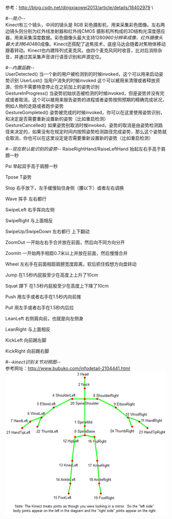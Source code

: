 参考：http://blog.csdn.net/dingxiaowei2013/article/details/18402979 \

#-*-简介-*-\
    Kinect有三个镜头，中间的镜头是 RGB 彩色摄影机，用来采集彩色图像。左右两边镜头则分别为红外线发射器和红外线CMOS 摄影机所构成的3D结构光深度感应器，用来采集深度数据。彩色摄像头最大支持1280*960分辨率成像，红外摄像头最大支持640*480成像。Kinect还搭配了追焦技术，底座马达会随着对焦物体移动跟着转动。Kinect也内建阵列式麦克风，由四个麦克风同时收音，比对后消除杂音，并通过其采集声音进行语音识别和声源定位。


#-*-内置函数-*-\
    UserDetected() 当一个新的用户被检测到的时候invoked，这个可以用来启动姿势识别 
    UserLost() 当用户消失的时候invoked 这个可以被用来清理或者释放资源，但你不需要特意停止在之前加上的姿势识别  \
    GestureInProgress() 当姿势初始状态被检测的时候invoked，但是姿势并没有完成或者取消，这个可以被用来报告姿势的进程或者姿势按照预期的精确完成状况，例如人物的走路或者跑步姿势  
    GestureGompleted() 姿势被完成的时候invoked，你可以在这里使用姿势识别，和决定是否需要重新设置新的姿势（比如重启检测）  
    GestureCancelled() 如果姿势别取消时候invoked，姿势的取消是由姿势检测路径来决定的，如果没有在规定时间内按照姿势检测路径完成姿势，那么这个姿势就会取消，你也可以在这里设定是否需要重新设置新的姿势（比如重启检测）  
    
#-*-现在默认能识别的姿势-*-
RaiseRightHand/RaiseLeftHand 抬起左右手高于肩膀一秒

Psi 举起双手高于肩膀一秒

Tpose T姿势

Stop 右手放下，左手缓慢贴住身侧（腰以下）或者左右调换

Wave 挥手 左右都行

SwipeLeft 右手挥向左侧

SwipeRight 与上面相反

SwipeUp/SwipeDown 左右都行 上下翻动

ZoomOut 一开始左右手合并放在前面，然后向不同方向分开

ZoomIn 一开始两手相距0.7米以上并放在前面，然后慢慢合并

Wheel 左右手在前面相距肩膀宽度距离，软后抓住假想方向盘转动

Jump 在1.5秒内屁股至少在高度上上升了10cm

Squat 蹲下 在1.5秒内屁股至少在高度上下降了10cm

Push 用左手或者右手在1.5秒内向前推

Pull 用左手或者右手在1.5秒内后拉

LeanLeft 右侧肩向前，也就是向左侧身

LeanRight 与上面相反

KickLeft 向前踢左脚

KickRight 向前踢右脚

#-*-kinect识别关节对照图-*-\
参考网址：http://www.bubuko.com/infodetail-2104441.html
![jointMap](https://github.com/Freecss123456/unity3D/blob/master/image/kinect_Joints.png)
